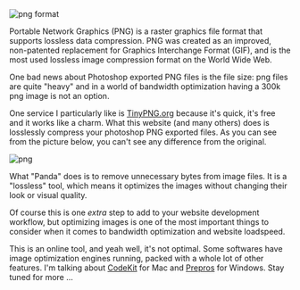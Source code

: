 
<img src="http://upload.wikimedia.org/wikipedia/commons/1/17/PNG-Gradient_hex.png" alt="png format" class="cover" />

Portable Network Graphics (PNG) is a raster graphics file format that supports lossless data compression. PNG was created as an improved, non-patented replacement for Graphics Interchange Format (GIF), and is the most used lossless image compression format on the World Wide Web.

<!--more-->

One bad news about Photoshop exported PNG files is the file size: png files are quite "heavy" and in a world of bandwidth optimization having a 300k png image is not an option.

One service I particularly like is <a href="http://tinypng.org/" target="_blank">TinyPNG.org</a> because it's quick, it's free and it works like a charm. What this website (and many others) does is losslessly compress your photoshop PNG exported files. As you can see from the picture below, you can't see any difference from the original.

<img src="/images/blog/png.jpg" alt="png" />

What "Panda" does is to remove unnecessary bytes from image files. It is a "lossless" tool, which means it optimizes the images without changing their look or visual quality.

Of course this is one <em>extra</em> step to add to your website development workflow, but optimizing images is one of the most important things to consider when it comes to bandwidth optimization and website loadspeed.

This is an online tool, and yeah well, it's not optimal. Some softwares have image optimization engines running, packed with a whole lot of other features. I'm talking about <a href="http://incident57.com/codekit/index.php" target="_blank">CodeKit</a> for Mac and <a href="http://alphapixels.com/prepros/" target="_blank">Prepros</a> for Windows. Stay tuned for more ...
